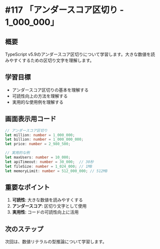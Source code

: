 # #117 「アンダースコア区切り - 1_000_000」

## 概要
TypeScript v5.9のアンダースコア区切りについて学習します。大きな数値を読みやすくするための区切り文字を理解します。

## 学習目標
- アンダースコア区切りの基本を理解する
- 可読性向上の方法を理解する
- 実用的な使用例を理解する

## 画面表示用コード

```typescript
// アンダースコア区切り
let million: number = 1_000_000;
let billion: number = 1_000_000_000;
let price: number = 2_980_500;

// 実用的な例
let maxUsers: number = 10_000;
let apiTimeout: number = 30_000;  // 30秒
let fileSize: number = 1_024_000; // 1MB
let memoryLimit: number = 512_000_000; // 512MB
```

## 重要なポイント
1. **可読性**: 大きな数値を読みやすくする
2. **アンダースコア**: 区切り文字として使用
3. **実用性**: コードの可読性向上に活用

## 次のステップ
次回は、数値リテラルの型推論について学習します。